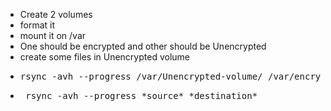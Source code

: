 * Create 2 volumes 
* format it
* mount it on /var
* One should be encrypted and other should be Unencrypted
* create some files in Unencrypted volume
* <pre>rsync -avh --progress /var/Unencrypted-volume/ /var/encrypted-volume</pre>
* <pre> rsync -avh --progress *source* *destination* </pre>

